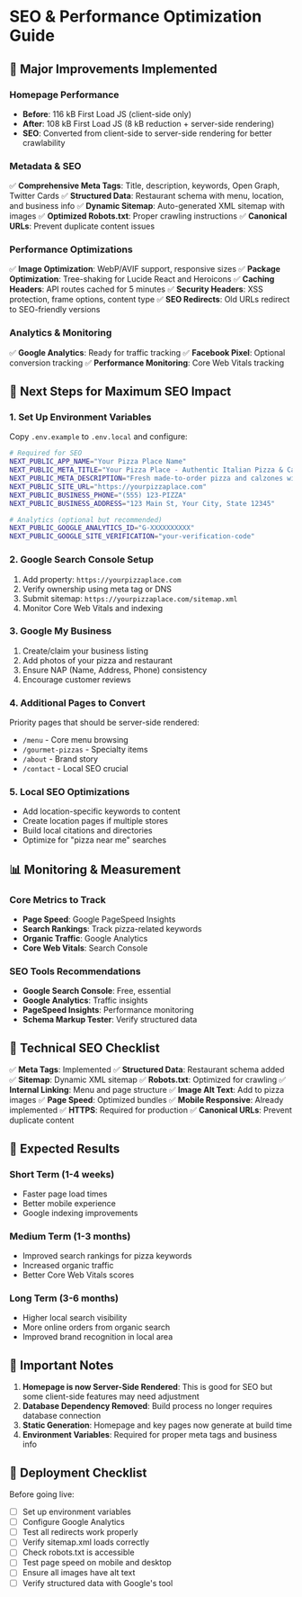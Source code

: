 # SEO & Performance Optimization Guide

## 🎯 **Major Improvements Implemented**

### **Homepage Performance**
- **Before**: 116 kB First Load JS (client-side only)
- **After**: 108 kB First Load JS (8 kB reduction + server-side rendering)
- **SEO**: Converted from client-side to server-side rendering for better crawlability

### **Metadata & SEO**
✅ **Comprehensive Meta Tags**: Title, description, keywords, Open Graph, Twitter Cards
✅ **Structured Data**: Restaurant schema with menu, location, and business info
✅ **Dynamic Sitemap**: Auto-generated XML sitemap with images
✅ **Optimized Robots.txt**: Proper crawling instructions
✅ **Canonical URLs**: Prevent duplicate content issues

### **Performance Optimizations**
✅ **Image Optimization**: WebP/AVIF support, responsive sizes
✅ **Package Optimization**: Tree-shaking for Lucide React and Heroicons
✅ **Caching Headers**: API routes cached for 5 minutes
✅ **Security Headers**: XSS protection, frame options, content type
✅ **SEO Redirects**: Old URLs redirect to SEO-friendly versions

### **Analytics & Monitoring**
✅ **Google Analytics**: Ready for traffic tracking
✅ **Facebook Pixel**: Optional conversion tracking
✅ **Performance Monitoring**: Core Web Vitals tracking

## 🚀 **Next Steps for Maximum SEO Impact**

### **1. Set Up Environment Variables**
Copy `.env.example` to `.env.local` and configure:
```bash
# Required for SEO
NEXT_PUBLIC_APP_NAME="Your Pizza Place Name"
NEXT_PUBLIC_META_TITLE="Your Pizza Place - Authentic Italian Pizza & Calzones"
NEXT_PUBLIC_META_DESCRIPTION="Fresh made-to-order pizza and calzones with authentic Italian recipes..."
NEXT_PUBLIC_SITE_URL="https://yourpizzaplace.com"
NEXT_PUBLIC_BUSINESS_PHONE="(555) 123-PIZZA"
NEXT_PUBLIC_BUSINESS_ADDRESS="123 Main St, Your City, State 12345"

# Analytics (optional but recommended)
NEXT_PUBLIC_GOOGLE_ANALYTICS_ID="G-XXXXXXXXXX"
NEXT_PUBLIC_GOOGLE_SITE_VERIFICATION="your-verification-code"
```

### **2. Google Search Console Setup**
1. Add property: `https://yourpizzaplace.com`
2. Verify ownership using meta tag or DNS
3. Submit sitemap: `https://yourpizzaplace.com/sitemap.xml`
4. Monitor Core Web Vitals and indexing

### **3. Google My Business**
1. Create/claim your business listing
2. Add photos of your pizza and restaurant
3. Ensure NAP (Name, Address, Phone) consistency
4. Encourage customer reviews

### **4. Additional Pages to Convert**
Priority pages that should be server-side rendered:
- `/menu` - Core menu browsing
- `/gourmet-pizzas` - Specialty items
- `/about` - Brand story
- `/contact` - Local SEO crucial

### **5. Local SEO Optimizations**
- Add location-specific keywords to content
- Create location pages if multiple stores
- Build local citations and directories
- Optimize for "pizza near me" searches

## 📊 **Monitoring & Measurement**

### **Core Metrics to Track**
- **Page Speed**: Google PageSpeed Insights
- **Search Rankings**: Track pizza-related keywords
- **Organic Traffic**: Google Analytics
- **Core Web Vitals**: Search Console

### **SEO Tools Recommendations**
- **Google Search Console**: Free, essential
- **Google Analytics**: Traffic insights
- **PageSpeed Insights**: Performance monitoring
- **Schema Markup Tester**: Verify structured data

## 🔧 **Technical SEO Checklist**

✅ **Meta Tags**: Implemented
✅ **Structured Data**: Restaurant schema added
✅ **Sitemap**: Dynamic XML sitemap
✅ **Robots.txt**: Optimized for crawling
✅ **Internal Linking**: Menu and page structure
✅ **Image Alt Text**: Add to pizza images
✅ **Page Speed**: Optimized bundles
✅ **Mobile Responsive**: Already implemented
✅ **HTTPS**: Required for production
✅ **Canonical URLs**: Prevent duplicate content

## 🎯 **Expected Results**

### **Short Term (1-4 weeks)**
- Faster page load times
- Better mobile experience
- Google indexing improvements

### **Medium Term (1-3 months)**
- Improved search rankings for pizza keywords
- Increased organic traffic
- Better Core Web Vitals scores

### **Long Term (3-6 months)**
- Higher local search visibility
- More online orders from organic search
- Improved brand recognition in local area

## 🚨 **Important Notes**

1. **Homepage is now Server-Side Rendered**: This is good for SEO but some client-side features may need adjustment
2. **Database Dependency Removed**: Build process no longer requires database connection
3. **Static Generation**: Homepage and key pages now generate at build time
4. **Environment Variables**: Required for proper meta tags and business info

## 🔄 **Deployment Checklist**

Before going live:
- [ ] Set up environment variables
- [ ] Configure Google Analytics
- [ ] Test all redirects work properly
- [ ] Verify sitemap.xml loads correctly
- [ ] Check robots.txt is accessible
- [ ] Test page speed on mobile and desktop
- [ ] Ensure all images have alt text
- [ ] Verify structured data with Google's tool
